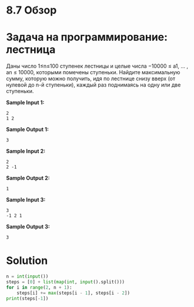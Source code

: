 # 8.7 Обзор
# Задача на программирование: лестница
Даны число 1≤n≤100 ступенек лестницы и целые числа −10000 ≤ a1, … , an ≤ 10000, которыми помечены ступеньки. Найдите максимальную сумму, которую можно получить, идя по лестнице снизу вверх (от нулевой до n-й ступеньки), каждый раз поднимаясь на одну или две ступеньки.

**Sample Input 1:**
```
2
1 2
```
**Sample Output 1:**
```
3
```
**Sample Input 2:**
```
2
2 -1
```
**Sample Output 2:**
```
1
```
**Sample Input 3:**
```
3
-1 2 1
```
**Sample Output 3:**
```
3
```
# Solution
```python
n = int(input())
steps = [0] + list(map(int, input().split()))
for i in range(2, n + 1):
    steps[i] += max(steps[i - 1], steps[i - 2])
print(steps[-1])
```